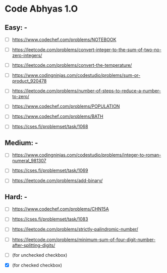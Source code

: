 # Code Abhyas 1.O
 
## Easy: -

- [ ] https://www.codechef.com/problems/NOTEBOOK  

- [ ] https://leetcode.com/problems/convert-integer-to-the-sum-of-two-no-zero-integers/

- [ ] https://leetcode.com/problems/convert-the-temperature/ 

- [ ] https://www.codingninjas.com/codestudio/problems/sum-or-product_920478 

- [ ] https://leetcode.com/problems/number-of-steps-to-reduce-a-number-to-zero/ 

- [ ] https://www.codechef.com/problems/POPULATION 

- [ ] https://www.codechef.com/problems/BATH 

- [ ] https://cses.fi/problemset/task/1068 


## Medium: -

- [ ] https://www.codingninjas.com/codestudio/problems/integer-to-roman-numeral_981307

- [ ] https://cses.fi/problemset/task/1069 

- [ ] https://leetcode.com/problems/add-binary/


## Hard: - 

- [ ] https://www.codechef.com/problems/CHN15A 

- [ ] https://cses.fi/problemset/task/1083 

- [ ] https://leetcode.com/problems/strictly-palindromic-number/

- [ ] https://leetcode.com/problems/minimum-sum-of-four-digit-number-after-splitting-digits/


- [ ] (for unchecked checkbox)
- [x] (for checked checkbox)